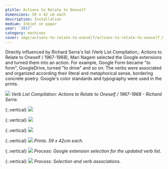 ```yaml
---
ptitle: Actions to Relate to Oneself
dimensions: 59 x 42 cm each
description: Installation
medium: Inkjet on paper
year: '2017'
category: machines
cover: imgs/actions-to-relate-to-oneself/actions-to-relate-to-oneself_00.jpg
---
```

Directly influenced by Richard Serra's list (Verb List Compilation,: Actions to Relate to Oneself / 1967-1968), Mari Nagem selected the Google extensions and turned them into an action. For example, Google Form became "to form", GoogleDrive, turned "to drive" and so on. The verbs were associated and organized according their literal and metaphorical sense, bordering concrete poetry. Google's color standards and typography were used in the prints.

![]({{site.baseurl}}/imgs/actions-to-relate-to-oneself/serra_actions_moma.jpg)
_Verb List Compilation: Actions to Relate to Oneself / 1967-1968 - Richard Serra._

{:.vertical}
![]({{site.baseurl}}/imgs/actions-to-relate-to-oneself/actions-to-relate-to-oneself_01-azul.jpg)

{:.vertical}
![]({{site.baseurl}}/imgs/actions-to-relate-to-oneself/actions-to-relate-to-oneself_02-vermelho.jpg)

{:.vertical}
![]({{site.baseurl}}/imgs/actions-to-relate-to-oneself/actions-to-relate-to-oneself_03-amarelo.jpg)

{:.vertical}
![]({{site.baseurl}}/imgs/actions-to-relate-to-oneself/actions-to-relate-to-oneself_04-verde.jpg)
_Prints. 59 x 42cm each._

{:.vertical}
![]({{site.baseurl}}/imgs/actions-to-relate-to-oneself/actions-to-relate-to-oneself_5948.jpg)
_Process: Google extension selection for the updated verb list._

{:.vertical}
![]({{site.baseurl}}/imgs/actions-to-relate-to-oneself/actions-to-relate-to-oneself_5953.jpg)
_Process: Selection and verb associations._
